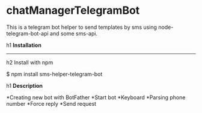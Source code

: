 # chatManagerTelegramBot
This is a telegram bot helper to send templates by sms using node-telegram-bot-api  and some sms-api.

h1 **Installation**
***
h2 Install with npm

$ npm install sms-helper-telegram-bot

h1 **Description**

*Creating new bot with BotFather
*Start bot
*Keyboard
*Parsing phone number
*Force reply
*Send request




